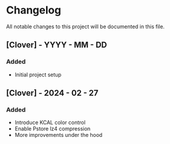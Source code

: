 # Changelog

All notable changes to this project will be documented in this file.

## [Clover] - YYYY - MM - DD

### Added
- Initial project setup

## [Clover] - 2024 - 02 - 27

### Added
- Introduce KCAL color control
- Enable Pstore lz4 compression
- More improvements under the hood